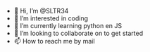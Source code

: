 - 👋 Hi, I’m @SLTR34
- 👀 I’m interested in coding 
- 🌱 I’m currently learning python en JS
- 💞️ I’m looking to collaborate on to get started 
- 📫 How to reach me by mail

<!---
SLTR34/SLTR34 is a ✨ special ✨ repository because its `README.md` (this file) appears on your GitHub profile.
You can click the Preview link to take a look at your changes.
--->
